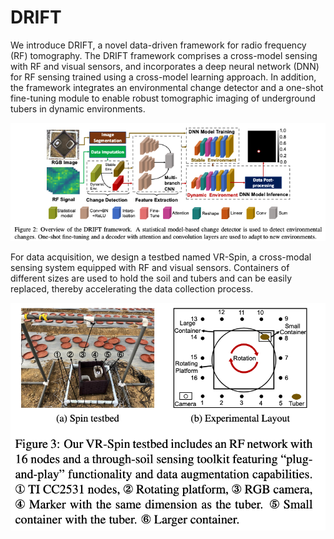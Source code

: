 # DRIFT

We introduce DRIFT, a novel data-driven framework for radio frequency (RF) tomography. The DRIFT framework comprises a cross-model sensing with RF and visual sensors, and incorporates a deep neural network (DNN) for RF sensing trained using a cross-model learning approach. In addition, the framework integrates an environmental change detector and a one-shot fine-tuning module to enable robust tomographic imaging of underground tubers in dynamic environments. 

![The DRIFT framework.](Images/architecture.png)

For data acquisition, we design a testbed named VR-Spin, a cross-modal sensing system equipped with RF and visual sensors. Containers of different sizes are used to hold the soil and tubers and can be easily replaced, thereby accelerating the data collection process.

![The cross-modal system.](Images/System.png)
